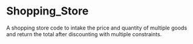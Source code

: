 # Shopping_Store
A shopping store code to intake the price and quantity of multiple goods and return the total after discounting with multiple constraints.
